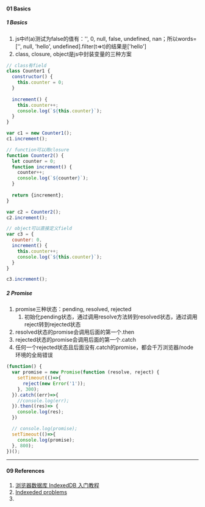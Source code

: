 

#### 01 Basics

##### 1 Basics

1. js中if(a)测试为false的值有：'', 0, null, false, undefined, nan；所以words=['', null, 'hello', undefined].filter(t=>t)的结果是['hello']
2. class, closure, object是js中封装变量的三种方案



```js
// class有field
class Counter1 {
  constructor() {
    this.counter = 0;
  }
  
  increment() {
    this.counter++;
    console.log(`${this.counter}`);
  }
}

var c1 = new Counter1();
c1.increment();

// function可以用closure
function Counter2() {
  let counter = 0;
  function increment() {
    counter++;
    console.log(`${counter}`);
  }
  
  return {increment};
}

var c2 = Counter2();
c2.increment();

// object可以直接定义field
var c3 = {
  counter: 0,
  increment() {
    this.counter++;
    console.log(`${this.counter}`);
  }
}

c3.increment();

```





##### 2 Promise

1. promise三种状态：pending, resolved, rejected
   1. 初始化pending状态，通过调用resolve方法转到resolved状态，通过调用reject转到rejected状态
2. resolved状态的promise会调用后面的第一个.then
3. rejected状态的promise会调用后面的第一个.catch
4. 任何一个rejected状态且后面没有.catch的promise，都会千万浏览器/node环境的全局错误



```js
(function() {
  var promise = new Promise(function (resolve, reject) {
    setTimeout(()=>{
      reject(new Error('1'));
    }, 300);
  }).catch((err)=>{
    //console.log(err);
  }).then((res)=> {
    console.log(res);
  })

  // console.log(promise);
  setTimeout(()=>{
    console.log(promise);
  }, 800);
})();
```





---

#### 09 References

1. [浏览器数据库 IndexedDB 入门教程](https://www.ruanyifeng.com/blog/2018/07/indexeddb.html)
2. [Indexeded problems](https://gist.github.com/pesterhazy/4de96193af89a6dd5ce682ce2adff49a)
3. 